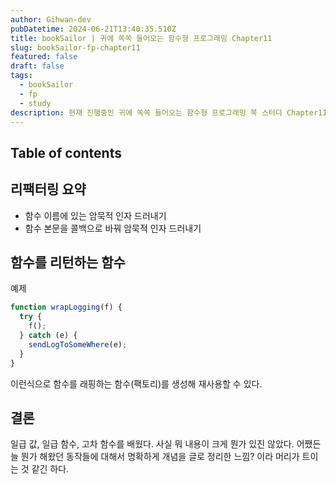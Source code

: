 ```yaml
---
author: Gihwan-dev
pubDatetime: 2024-06-21T13:40:35.510Z
title: bookSailor | 귀에 쏙쏙 들어오는 함수형 프로그래밍 Chapter11
slug: bookSailor-fp-chapter11
featured: false
draft: false
tags:
  - bookSailor
  - fp
  - study
description: 현재 진행중인 귀에 쏙쏙 들어오는 함수형 프로그래밍 북 스터디 Chapter11 요약본입니다.
---
```


## Table of contents

## 리팩터링 요약

- 함수 이름에 있는 암묵적 인자 드러내기
- 함수 본문을 콜백으로 바꿔 암묵적 인자 드러내기

## 함수를 리턴하는 함수

예제

```js
function wrapLogging(f) {
  try {
    f();
  } catch (e) {
    sendLogToSomeWhere(e);
  }
}
```

이런식으로 함수를 래핑하는 함수(팩토리)를 생성해 재사용할 수 있다.

## 결론

일급 값, 일급 함수, 고차 함수를 배웠다. 사실 뭐 내용이 크게 뭔가 있진 않았다. 어쨌든 늘 뭔가 해왔던 동작들에 대해서 명확하게 개념을 글로 정리한 느낌? 이라 머리가 트이는 것 같긴 하다.
